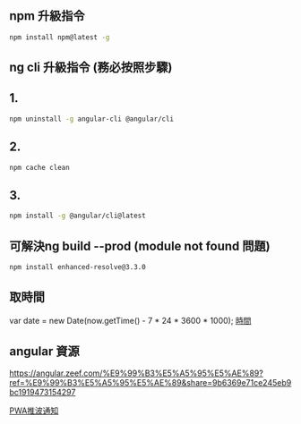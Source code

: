 

## npm 升級指令
```bash
npm install npm@latest -g
```
## ng cli 升級指令 (務必按照步驟)
## 1.
```bash
npm uninstall -g angular-cli @angular/cli
```
## 2.
```bash
npm cache clean
```
## 3.
```bash
npm install -g @angular/cli@latest
```
## 可解決ng build --prod (module not found 問題)
```bash
npm install enhanced-resolve@3.3.0
```
## 取時間
var date = new Date(now.getTime() - 7 * 24 * 3600 * 1000);
[時間](https://zhidao.baidu.com/question/269103569.html?qbl=relate_question_1 "time")


## angular 資源
https://angular.zeef.com/%E9%99%B3%E5%A5%95%E5%AE%89?ref=%E9%99%B3%E5%A5%95%E5%AE%89&share=9b6369e71ce245eb9bc1919473154297

[PWA推波通知](https://jonny-huang.github.io/angular/training/21_pwa3/ "推波通知")

